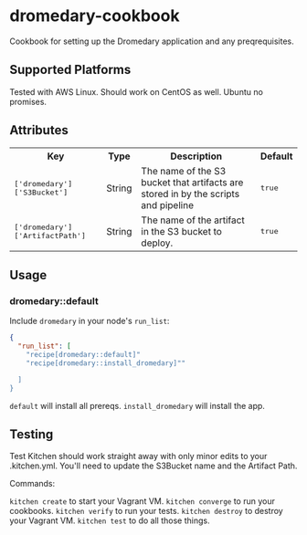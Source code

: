 # dromedary-cookbook

Cookbook for setting up the Dromedary application and any preqrequisites. 

## Supported Platforms

Tested with AWS Linux. Should work on CentOS as well. Ubuntu no promises. 

## Attributes

<table>
  <tr>
    <th>Key</th>
    <th>Type</th>
    <th>Description</th>
    <th>Default</th>
  </tr>
  <tr>
    <td><tt>['dromedary']['S3Bucket']</tt></td>
    <td>String</td>
    <td>The name of the S3 bucket that artifacts are stored in by the scripts and pipeline</td>
    <td><tt>true</tt></td>
  </tr>
  <tr>
    <td><tt>['dromedary']['ArtifactPath']</tt></td>
    <td>String</td>
    <td>The name of the artifact in the S3 bucket to deploy.</td>
    <td><tt>true</tt></td>
  </tr>
</table>

## Usage

### dromedary::default

Include `dromedary` in your node's `run_list`:

```json
{
  "run_list": [
    "recipe[dromedary::default]" 
    "recipe[dromedary::install_dromedary]""

  ]
}
```

`default` will install all prereqs.
`install_dromedary` will install the app.

## Testing

Test Kitchen should work straight away with only minor edits to your .kitchen.yml. You'll need to update the S3Bucket name and the Artifact Path.

Commands:

`kitchen create` to start your Vagrant VM.
`kitchen converge` to run your cookbooks.
`kitchen verify` to run your tests.
`kitchen destroy` to destroy your Vagrant VM.
`kitchen test` to do all those things.